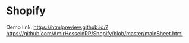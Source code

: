 # Shopify
Demo link: https://htmlpreview.github.io/?https://github.com/AmirHosseinRP/Shopify/blob/master/mainSheet.html
